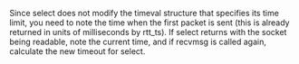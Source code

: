 Since select does not modify the timeval structure that specifies its time limit, you need to note the time when the first packet is sent (this is already returned in units of milliseconds by rtt\_ts). If select returns with the socket being readable, note the current time, and if recvmsg is called again, calculate the new timeout for select.

